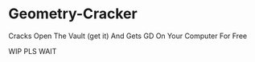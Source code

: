 # Geometry-Cracker
Cracks Open The Vault (get it) And Gets GD On Your Computer For Free

WIP PLS WAIT
